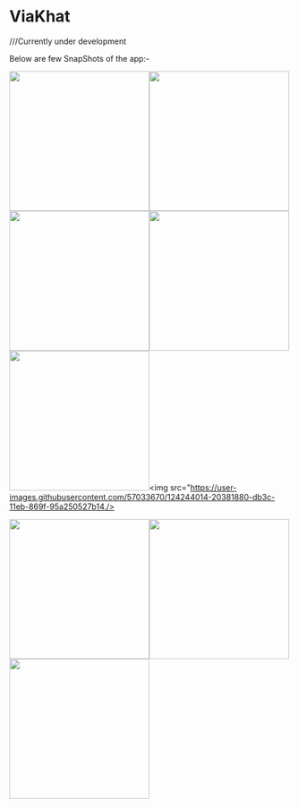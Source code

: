 # ViaKhat

///Currently under development


Below are few SnapShots of the app:-

<img src="https://user-images.githubusercontent.com/57033670/124243985-1a423780-db3c-11eb-8a6a-938189fa83ba.png"  width="250"/><img src="https://user-images.githubusercontent.com/57033670/124243996-1ca49180-db3c-11eb-9b4d-75febd517d79.png"  width="250"/>
<img src="https://user-images.githubusercontent.com/57033670/124244001-1dd5be80-db3c-11eb-8597-0bc3f8c79232.png"  width="250"/><img src="https://user-images.githubusercontent.com/57033670/124244006-1f06eb80-db3c-11eb-88b2-8d36c6465b27.png" width="250"/>
<img src="https://user-images.githubusercontent.com/57033670/124244008-1f9f8200-db3c-11eb-8c6c-1a932832c604.pn"  width="250"/><img src="https://user-images.githubusercontent.com/57033670/124244014-20381880-db3c-11eb-869f-95a250527b14./>

<img src="https://user-images.githubusercontent.com/57033670/140604777-a9e30dad-3d22-4fd0-91b3-63309a92c57b.jpg"  width="250"/><img src="https://user-images.githubusercontent.com/57033670/140604787-92400d35-05d3-4370-bdf2-a933f5581954.jpg"  width="250"/>
<img src="https://user-images.githubusercontent.com/57033670/140604789-2f123b05-b6de-481b-bf5b-18f3413fde93.jpg"  width="250"/>
